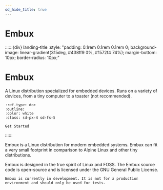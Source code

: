 ```yaml
---
sd_hide_title: true
---
```


# Embux

<!-- derived from https://github.com/executablebooks/sphinx-design/blob/rtd-theme/docs/index.md -->
::::::{div} landing-title
:style: "padding: 0.1rem 0.1rem 0.1rem 0; background-image: linear-gradient(315deg, #438ff9 0%, #1572f4 74%); margin-bottom: 10px; border-radius: 10px;"

# Embux
A Linux distribution specialized for embedded devices. Runs on a variety of devices, from a tiny computer to a toaster (not recommended).

```{button-ref} install
:ref-type: doc
:outline:
:color: white
:class: sd-px-4 sd-fs-5

Get Started
```

::::::

Embux is a Linux distribution for modern embedded systems. Embux can fit a very
small footprint in comparison to Alpine Linux and other tiny distributions.

Embux is designed in the true spirit of Linux and FOSS. The Embux source code
is open-source and is licensed under the GNU General Public License.

```{warning}
Embux is currently in development. It is not for a production
environment and should only be used for tests.
```
